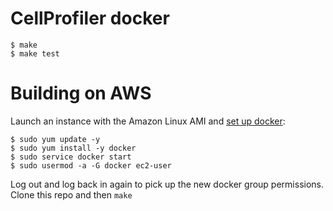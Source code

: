 # CellProfiler docker

    $ make
    $ make test

# Building on AWS

Launch an instance with the Amazon Linux AMI and [set up docker](http://docs.aws.amazon.com/AmazonECS/latest/developerguide/docker-basics.html):
 
    $ sudo yum update -y
    $ sudo yum install -y docker
    $ sudo service docker start
    $ sudo usermod -a -G docker ec2-user
 
Log out and log back in again to pick up the new docker group permissions.
Clone this repo and then ```make```
